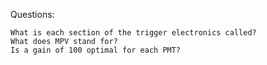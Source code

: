 Questions:

    What is each section of the trigger electronics called?
    What does MPV stand for?
    Is a gain of 100 optimal for each PMT?

